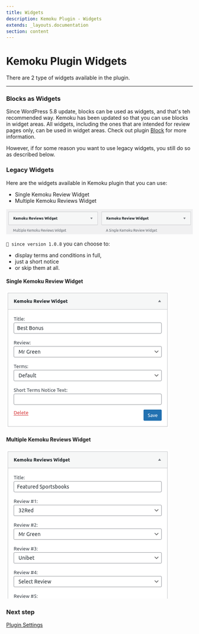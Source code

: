 ```yaml
---
title: Widgets
description: Kemoku Plugin - Widgets
extends: _layouts.documentation
section: content
---
```


# Kemoku Plugin Widgets

There are 2 type of widgets available in the plugin.

---

### Blocks as Widgets

Since WordPress 5.8 update, blocks can be used as widgets, and that's teh recommended way. Kemoku has been updated so that you can use blocks in widget areas. All widgets, including the ones that are intended for review pages only, can be used in widget areas. Check out plugin [Block](/docs/kemoku/blocks) for more information.

However, if for some reason you want to use legacy widgets, you still do so as described below.

### Legacy Widgets

Here are the widgets available in Kemoku plugin that you can use:

- Single Kemoku Review Widget
- Multiple Kemoku Reviews Widget

![kemoku-widgets](/assets/images/kemoku/kemoku-widgets.png)



`💁 since version 1.0.8` you can choose to:

- display terms and conditions in full,
- just a short notice
- or skip them at all.

#### Single Kemoku Review Widget

![kemoku-single-kemoku-review-widget](/assets/images/kemoku/kemoku-review-widget.png)

#### Multiple Kemoku Reviews Widget

![kemoku-multiple-kemoku-reviews-widget](/assets/images/kemoku/kemoku-reviews-widget.png)

### Next step

[Plugin Settings](/docs/kemoku/settings/)
